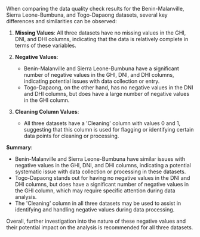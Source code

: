 When comparing the data quality check results for the Benin-Malanville, Sierra Leone-Bumbuna, and Togo-Dapaong datasets, several key differences and similarities can be observed:

1. **Missing Values**: All three datasets have no missing values in the GHI, DNI, and DHI columns, indicating that the data is relatively complete in terms of these variables.

2. **Negative Values**: 
   - Benin-Malanville and Sierra Leone-Bumbuna have a significant number of negative values in the GHI, DNI, and DHI columns, indicating potential issues with data collection or entry.
   - Togo-Dapaong, on the other hand, has no negative values in the DNI and DHI columns, but does have a large number of negative values in the GHI column.

3. **Cleaning Column Values**: 
   - All three datasets have a 'Cleaning' column with values 0 and 1, suggesting that this column is used for flagging or identifying certain data points for cleaning or processing.

**Summary**:
- Benin-Malanville and Sierra Leone-Bumbuna have similar issues with negative values in the GHI, DNI, and DHI columns, indicating a potential systematic issue with data collection or processing in these datasets.
- Togo-Dapaong stands out for having no negative values in the DNI and DHI columns, but does have a significant number of negative values in the GHI column, which may require specific attention during data analysis.
- The 'Cleaning' column in all three datasets may be used to assist in identifying and handling negative values during data processing.

Overall, further investigation into the nature of these negative values and their potential impact on the analysis is recommended for all three datasets.
